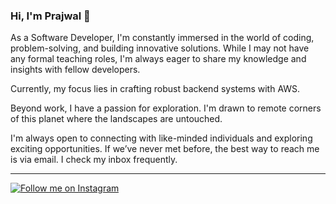 ### Hi, I'm Prajwal 👋
As a Software Developer, I'm constantly immersed in the world of coding, problem-solving, and building innovative solutions. 
While I may not have any formal teaching roles, I'm always eager to share my knowledge and insights with fellow developers.

Currently, my focus lies in crafting robust backend systems with AWS.

Beyond work, I have a passion for exploration. I'm drawn to remote corners of this planet where the landscapes are untouched.

I'm always open to connecting with like-minded individuals and exploring exciting opportunities.
If we’ve never met before, the best way to reach me is via email. I check my inbox frequently.

---
[![Follow me on Instagram](https://img.shields.io/badge/Follow-Instagram-grey?style=sociale&logo=instagram)](https://www.instagram.com/prajwal__arora/)
